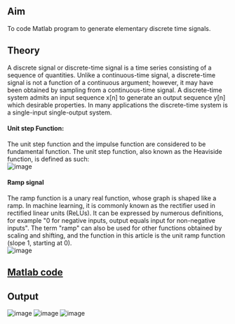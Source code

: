 ## Aim
To code Matlab program to generate elementary discrete time signals.

## Theory
A discrete signal or discrete-time signal is a time series consisting of a sequence of quantities. Unlike a continuous-time signal, a discrete-time signal is not a function of a continuous argument; however, it may have been obtained by sampling from a continuous-time signal.
A discrete-time system admits an input sequence x[n] to generate an output sequence y[n] which desirable properties. 
In many applications the discrete-time system is a single-input single-output system.   

#### Unit step Function:
The unit step function and the impulse function are considered to be fundamental function. The unit step function, also known as the Heaviside function, is defined as such:  
![image](https://user-images.githubusercontent.com/43489758/113976016-fb464900-985d-11eb-94a8-a61c8cf2619f.png)
 
#### Ramp signal 
The ramp function is a unary real function, whose graph is shaped like a ramp. In machine learning, it is commonly known as the rectifier used in rectified linear units (ReLUs). It can be expressed by numerous definitions, for example "0 for negative inputs, output equals input for non-negative inputs". The term "ramp" can also be used for other functions obtained by scaling and shifting, and the function in this article is the unit ramp function (slope 1, starting at 0).  
![image](https://user-images.githubusercontent.com/43489758/113976028-fed9d000-985d-11eb-8932-b7b15cab35d2.png)

## [Matlab code](https://github.com/Yuvraj-kadale/DSP_LAB_ECD329/blob/main/Elementary%20signals/Elementary_signals.m)

## Output

![image](https://user-images.githubusercontent.com/43489758/113972335-13b36500-9858-11eb-89c5-4549c8802a01.png)
![image](https://user-images.githubusercontent.com/43489758/113972352-18781900-9858-11eb-8630-8e503e08363b.png)
![image](https://user-images.githubusercontent.com/43489758/113972357-1c0ba000-9858-11eb-93cd-ebdf369fa69e.png)
